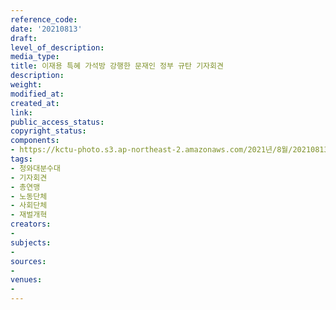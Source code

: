 ```yaml
---
reference_code: 
date: '20210813'
draft: 
level_of_description: 
media_type: 
title: 이재용 특혜 가석방 강행한 문재인 정부 규탄 기자회견
description: 
weight: 
modified_at: 
created_at: 
link: 
public_access_status: 
copyright_status: 
components:
- https://kctu-photo.s3.ap-northeast-2.amazonaws.com/2021년/8월/20210813-이재용+특혜+가석방+강행한+문재인+정부+규탄+기자회견_청와대분수대_기자회견_총연맹_노동단체_사회단체_재벌개혁/_5D40206.jpg
tags:
- 청와대분수대
- 기자회견
- 총연맹
- 노동단체
- 사회단체
- 재벌개혁
creators:
- 
subjects:
- 
sources:
- 
venues:
- 
---
```

